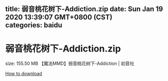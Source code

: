 
title: 弱音桃花树下-Addiction.zip
date: Sun Jan 19 2020 13:39:07 GMT+0800 (CST)    
categories: baidu
---

# 弱音桃花树下-Addiction.zip
size: 155.50 MB
 【魔法MMD】弱音桃花树下-Addiction | 初音社
 

[How to download](https://bpcam.bemobtrk.com/go/2ceec3aa-1ca2-46d6-b9ff-aaa5c184517c?jno=4226)
